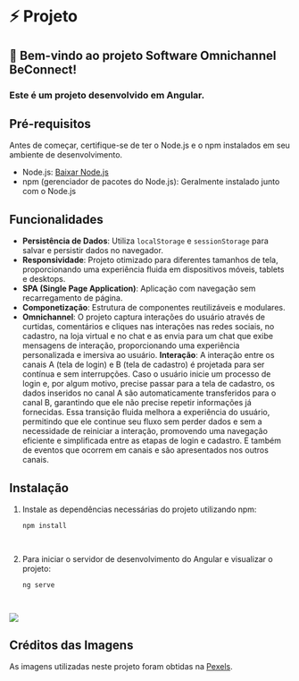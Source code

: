 # ⚡ Projeto
## 🚀 Bem-vindo ao projeto Software Omnichannel BeConnect! 
### Este é um projeto desenvolvido em Angular. 
## Pré-requisitos

Antes de começar, certifique-se de ter o Node.js e o npm instalados em seu ambiente de desenvolvimento.

- Node.js: [Baixar Node.js](https://nodejs.org/)
- npm (gerenciador de pacotes do Node.js): Geralmente instalado junto com o Node.js

## Funcionalidades

- **Persistência de Dados**: Utiliza `localStorage` e `sessionStorage` para salvar e persistir dados no navegador.
- **Responsividade**: Projeto otimizado para diferentes tamanhos de tela, proporcionando uma experiência fluida em dispositivos móveis, tablets e desktops.
- **SPA (Single Page Application)**: Aplicação com navegação sem recarregamento de página.
- **Componetização**: Estrutura de componentes reutilizáveis e modulares.
- **Omnichannel**: O projeto captura interações do usuário através de curtidas, comentários e cliques nas interações nas redes sociais, no cadastro, na loja virtual e no chat e as envia para um chat que exibe mensagens de interação, proporcionando uma experiência personalizada e imersiva ao usuário.
**Interação**: A interação entre os canais A (tela de login) e B (tela de cadastro) é projetada para ser contínua e sem interrupções. Caso o usuário inicie um processo de login e, por algum motivo, precise passar para a tela de cadastro, os dados inseridos no canal A são automaticamente transferidos para o canal B, garantindo que ele não precise repetir informações já fornecidas. Essa transição fluida melhora a experiência do usuário, permitindo que ele continue seu fluxo sem perder dados e sem a necessidade de reiniciar a interação, promovendo uma navegação eficiente e simplificada entre as etapas de login e cadastro. E também de eventos que ocorrem em  canais e são apresentados nos outros canais.

## Instalação

1. Instale as dependências necessárias do projeto utilizando npm:

   ```bash
   npm install 

      
2. Para iniciar o servidor de desenvolvimento do Angular e visualizar o projeto:

   ```bash
   ng serve




<img src="src/assets/images/README.png" />

## Créditos das Imagens
As imagens utilizadas neste projeto foram obtidas na [Pexels](https://www.pexels.com).
